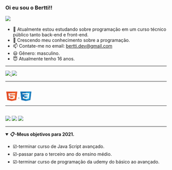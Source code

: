 ### Oi eu sou o Bertti!!
<img width="300 em" src="https://pbs.twimg.com/profile_banners/2593408910/1615754273/600x200"/>

- 🔭 Atualmente estou estudando sobre programação em um curso técnico público tanto back-end e front-end.
- 🌱 Crescendo meu conhecimento sobre a programação.
- 📫 Contate-me no email: bertti.dev@gmail.com
- 😃 Gênero: masculino.
- 😇 Atualmente tenho 16 anos.
<hr>

</hr>
<div>
  <a href="https://github.com/Gustavo-Bertti">
  <img height="180em" src="https://github-readme-stats.vercel.app/api?username=Gustavo-Bertti&show_icons=true&theme=tokyonight&include_all_commits=true&count_private=true"/>
  <img height="180em" src="https://github-readme-stats.vercel.app/api/top-langs/?username=Gustavo-Bertti&layout=compact&langs_count=7&theme=tokyonight"/>
</div>
 <hr>
  </hr>
  <div style="display: inline_block"><br>
  
  <img align="center" alt="Rafa-HTML" height="30" width="40" src="https://raw.githubusercontent.com/devicons/devicon/master/icons/html5/html5-original.svg">
  <img align="center" alt="Rafa-CSS" height="30" width="40" src="https://raw.githubusercontent.com/devicons/devicon/master/icons/css3/css3-original.svg">
  
  
  
</div>
 <hr>
 </hr>
  
  <div><br>
   <a href="https://www.instagram.com/gxbertti/" target="_blank"><img src="https://img.shields.io/badge/-Instagram-%23E4405F?style=for-the-badge&logo=instagram&logoColor=white" target="_blank"></a>
 	<a href="https://discord.gg/8Zhh6ydK" target="_blank"><img src="https://img.shields.io/badge/Discord-7289DA?style=for-the-badge&logo=discord&logoColor=white" target="_blank"></a>
<a href = "mailto:bertti.dev@gmail.com"><img src="https://img.shields.io/badge/-Gmail-%23333?style=for-the-badge&logo=gmail&logoColor=white" target="_blank"></a>
 
  </div>
  <hr>
  </hr>
  <details open>
  <summary>
  
  <strong>
    📋-Meus objetivos para 2021.
  </strong>
  </summary>
  <ul>
  <li>☑️-terminar curso de Java Script avançado.</li> 
  <li>☑️-passar para o terceiro ano do ensino médio.</li> 
  <li>☑️-terminar curso de programação da udemy do básico ao avançado.</li> 
</ul>
  </details>
